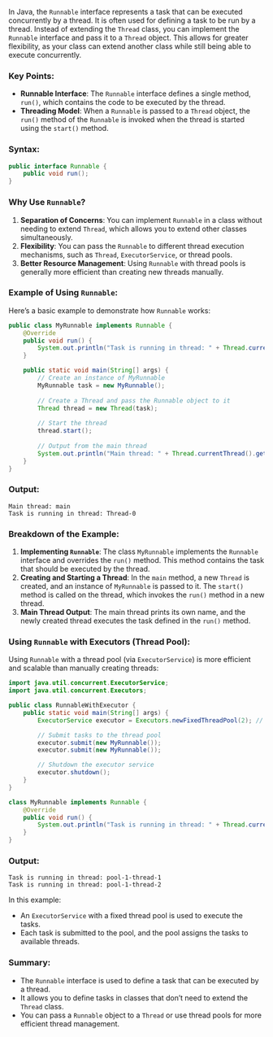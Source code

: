 In Java, the `Runnable` interface represents a task that can be executed concurrently by a thread. It is often used for defining a task to be run by a thread. Instead of extending the `Thread` class, you can implement the `Runnable` interface and pass it to a `Thread` object. This allows for greater flexibility, as your class can extend another class while still being able to execute concurrently.

### Key Points:
- **Runnable Interface**: The `Runnable` interface defines a single method, `run()`, which contains the code to be executed by the thread.
- **Threading Model**: When a `Runnable` is passed to a `Thread` object, the `run()` method of the `Runnable` is invoked when the thread is started using the `start()` method.

### Syntax:
```java
public interface Runnable {
    public void run();
}
```

### Why Use `Runnable`?
1. **Separation of Concerns**: You can implement `Runnable` in a class without needing to extend `Thread`, which allows you to extend other classes simultaneously.
2. **Flexibility**: You can pass the `Runnable` to different thread execution mechanisms, such as `Thread`, `ExecutorService`, or thread pools.
3. **Better Resource Management**: Using `Runnable` with thread pools is generally more efficient than creating new threads manually.

### Example of Using `Runnable`:
Here’s a basic example to demonstrate how `Runnable` works:

```java
public class MyRunnable implements Runnable {
    @Override
    public void run() {
        System.out.println("Task is running in thread: " + Thread.currentThread().getName());
    }

    public static void main(String[] args) {
        // Create an instance of MyRunnable
        MyRunnable task = new MyRunnable();
        
        // Create a Thread and pass the Runnable object to it
        Thread thread = new Thread(task);
        
        // Start the thread
        thread.start();
        
        // Output from the main thread
        System.out.println("Main thread: " + Thread.currentThread().getName());
    }
}
```

### Output:
```
Main thread: main
Task is running in thread: Thread-0
```

### Breakdown of the Example:
1. **Implementing `Runnable`**: The class `MyRunnable` implements the `Runnable` interface and overrides the `run()` method. This method contains the task that should be executed by the thread.
2. **Creating and Starting a Thread**: In the `main` method, a new `Thread` is created, and an instance of `MyRunnable` is passed to it. The `start()` method is called on the thread, which invokes the `run()` method in a new thread.
3. **Main Thread Output**: The main thread prints its own name, and the newly created thread executes the task defined in the `run()` method.

### Using `Runnable` with Executors (Thread Pool):
Using `Runnable` with a thread pool (via `ExecutorService`) is more efficient and scalable than manually creating threads:

```java
import java.util.concurrent.ExecutorService;
import java.util.concurrent.Executors;

public class RunnableWithExecutor {
    public static void main(String[] args) {
        ExecutorService executor = Executors.newFixedThreadPool(2); // Create a thread pool

        // Submit tasks to the thread pool
        executor.submit(new MyRunnable());
        executor.submit(new MyRunnable());

        // Shutdown the executor service
        executor.shutdown();
    }
}

class MyRunnable implements Runnable {
    @Override
    public void run() {
        System.out.println("Task is running in thread: " + Thread.currentThread().getName());
    }
}
```

### Output:
```
Task is running in thread: pool-1-thread-1
Task is running in thread: pool-1-thread-2
```

In this example:
- An `ExecutorService` with a fixed thread pool is used to execute the tasks.
- Each task is submitted to the pool, and the pool assigns the tasks to available threads.

### Summary:
- The `Runnable` interface is used to define a task that can be executed by a thread.
- It allows you to define tasks in classes that don’t need to extend the `Thread` class.
- You can pass a `Runnable` object to a `Thread` or use thread pools for more efficient thread management.
